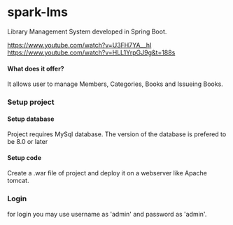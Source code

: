 # spark-lms
Library Management System developed in Spring Boot.

https://www.youtube.com/watch?v=U3FH7YA__hI
https://www.youtube.com/watch?v=HLL1YrpGJ9g&t=188s



#### What does it offer?
It allows user to manage Members, Categories, Books and Issueing Books.


### Setup project
#### Setup database
Project requires MySql database. The version of the database is prefered to be 8.0 or later
#### Setup code
Create a .war file of project and deploy it on a webserver like Apache tomcat.


### Login
for login you may use username as 'admin' and password as 'admin'.

